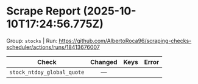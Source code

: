 # Scrape Report (2025-10-10T17:24:56.775Z)

Group: `stocks`  |  Run: https://github.com/AlbertoRoca96/scraping-checks-scheduler/actions/runs/18413676007

| Check | Changed | Keys | Error |
|---|:---:|:--|:--|
| `stock_ntdoy_global_quote` | — |  |  |

